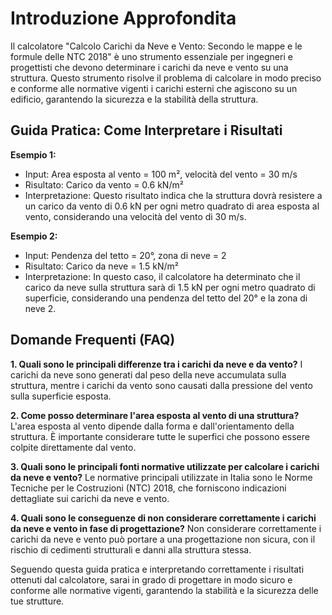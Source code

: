 # Introduzione Approfondita
Il calcolatore "Calcolo Carichi da Neve e Vento: Secondo le mappe e le formule delle NTC 2018" è uno strumento essenziale per ingegneri e progettisti che devono determinare i carichi da neve e vento su una struttura. Questo strumento risolve il problema di calcolare in modo preciso e conforme alle normative vigenti i carichi esterni che agiscono su un edificio, garantendo la sicurezza e la stabilità della struttura.

## Guida Pratica: Come Interpretare i Risultati

**Esempio 1:**
- Input: Area esposta al vento = 100 m², velocità del vento = 30 m/s
- Risultato: Carico da vento = 0.6 kN/m²
- Interpretazione: Questo risultato indica che la struttura dovrà resistere a un carico da vento di 0.6 kN per ogni metro quadrato di area esposta al vento, considerando una velocità del vento di 30 m/s.

**Esempio 2:**
- Input: Pendenza del tetto = 20°, zona di neve = 2
- Risultato: Carico da neve = 1.5 kN/m²
- Interpretazione: In questo caso, il calcolatore ha determinato che il carico da neve sulla struttura sarà di 1.5 kN per ogni metro quadrato di superficie, considerando una pendenza del tetto del 20° e la zona di neve 2.

## Domande Frequenti (FAQ)

**1. Quali sono le principali differenze tra i carichi da neve e da vento?**
I carichi da neve sono generati dal peso della neve accumulata sulla struttura, mentre i carichi da vento sono causati dalla pressione del vento sulla superficie esposta.

**2. Come posso determinare l'area esposta al vento di una struttura?**
L'area esposta al vento dipende dalla forma e dall'orientamento della struttura. È importante considerare tutte le superfici che possono essere colpite direttamente dal vento.

**3. Quali sono le principali fonti normative utilizzate per calcolare i carichi da neve e vento?**
Le normative principali utilizzate in Italia sono le Norme Tecniche per le Costruzioni (NTC) 2018, che forniscono indicazioni dettagliate sui carichi da neve e vento.

**4. Quali sono le conseguenze di non considerare correttamente i carichi da neve e vento in fase di progettazione?**
Non considerare correttamente i carichi da neve e vento può portare a una progettazione non sicura, con il rischio di cedimenti strutturali e danni alla struttura stessa.

Seguendo questa guida pratica e interpretando correttamente i risultati ottenuti dal calcolatore, sarai in grado di progettare in modo sicuro e conforme alle normative vigenti, garantendo la stabilità e la sicurezza delle tue strutture.